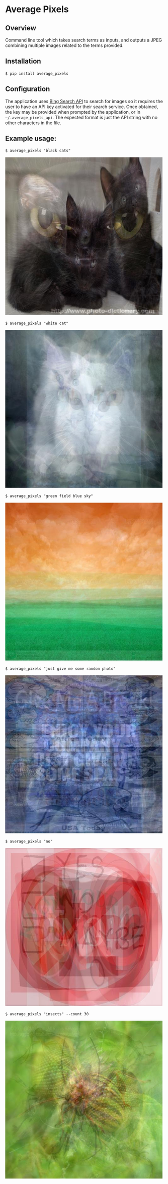 # Average Pixels

## Overview
Command line tool which takes search terms as inputs, and outputs a JPEG combining multiple images related to the terms provided.

## Installation

    $ pip install average_pixels
    
## Configuration
The application uses [Bing Search API](https://www.microsoft.com/cognitive-services/en-us/bing-image-search-api) to search for images so it requires the user to have an API key activated for their search service. Once obtained, the key may be provided when prompted by the application, or in `~/.average_pixels_api`. The expected format is just the API string with no other characters in the file.

## Example usage:

    $ average_pixels "black cats"
    
![black_cats](average_pixels/outputs/black_cats.jpg)

    $ average_pixels "white cat"
    
![white_cat](average_pixels/outputs/white_cat.jpg)

    $ average_pixels "green field blue sky"
    
![green_field_blue_sky](average_pixels/outputs/green_field_blue_sky.jpg)

    $ average_pixels "just give me some random photo"

![just_give_me_some_random_photo](average_pixels/outputs/just_give_me_some_random_photo.jpg)

    $ average_pixels "no"

![just_give_me_some_random_photo](average_pixels/outputs/no.jpg)

    $ average_pixels "insects" --count 30

![just_give_me_some_random_photo](average_pixels/outputs/insects.jpg)
